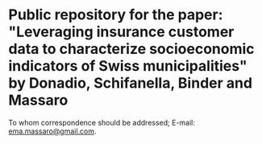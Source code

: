 # Public repository for the paper: "Leveraging insurance customer data to characterize socioeconomic indicators of Swiss municipalities" by Donadio, Schifanella, Binder and Massaro

To whom correspondence should be addressed; E-mail: ema.massaro@gmail.com.
